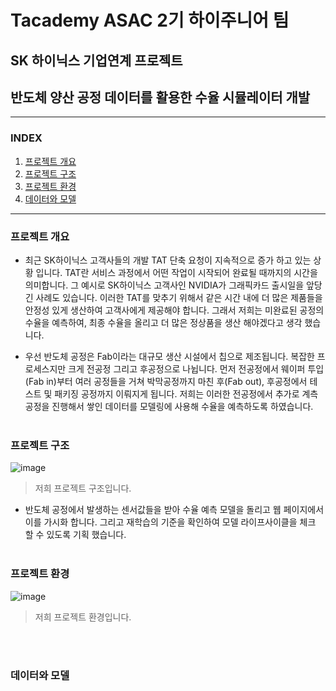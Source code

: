 # Tacademy ASAC 2기 하이주니어 팀
## SK 하이닉스 기업연계 프로젝트 
## 반도체 양산 공정 데이터를 활용한 수율 시뮬레이터 개발 

<hr>

### INDEX 
1. [프로젝트 개요](#프로젝트-개요)
2. [프로젝트 구조](#프로젝트-구조)
3. [프로젝트 환경](#프로젝트-환경)
4. [데이터와 모델](#데이터와-모델)

<hr>

### 프로젝트 개요 
-  최근 SK하이닉스 고객사들의 개발 TAT 단축 요청이 지속적으로 증가 하고 있는 상황 입니다. TAT란 서비스 과정에서 어떤 작업이 시작되어 완료될 때까지의 시간을 의미합니다. 그 예시로 SK하이닉스 고객사인 NVIDIA가 그래픽카드 출시일을 앞당긴 사례도 있습니다. 이러한 TAT를 맞추기 위해서 같은 시간 내에 더 많은 제품들을 안정성 있게 생산하여 고객사에게 제공해야 합니다. 그래서 저희는 미완료된 공정의 수율을 예측하여, 최종 수율을 올리고 더 많은 정상품을 생산 해야겠다고 생각 했습니다. 
  
-  우선 반도체 공정은 Fab이라는 대규모 생산 시설에서 칩으로 제조됩니다. 복잡한 프로세스지만 크게 전공정 그리고 후공정으로 나뉩니다. 먼저 전공정에서 웨이퍼 투입(Fab in)부터 여러 공정들을 거쳐 박막공정까지 마친 후(Fab out), 후공정에서 테스트 및 패키징 공정까지 이뤄지게 됩니다. 저희는 이러한 전공정에서 추가로 계측공정을 진행해서 쌓인 데이터를 모델링에 사용해 수율을 예측하도록 하였습니다.
<br><br>

### 프로젝트 구조 
![image](https://github.com/grandjwl/Hynix/assets/135038257/36ba5f3f-c92e-45d9-8918-070ba4786684)
>저희 프로젝트 구조입니다. 
- 반도체 공정에서 발생하는 센서값들을 받아 수율 예측 모델을 돌리고 웹 페이지에서 이를 가시화 합니다. 그리고 재학습의 기준을 확인하여 모델 라이프사이클을 체크 할 수 있도록 기획 했습니다.
<br><br>

### 프로젝트 환경
![image](https://github.com/grandjwl/Hynix/assets/135038257/a97e4dd1-d7f8-4654-8b35-ed7a01aea436)
>저희 프로젝트 환경입니다.

<br><br>
### 데이터와 모델












